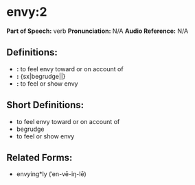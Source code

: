 # envy:2

**Part of Speech:** verb
**Pronunciation:** N/A
**Audio Reference:** N/A

## Definitions:
- **:** to feel envy toward or on account of
- **:** {sx|begrudge||}
- **:** to feel or show envy

## Short Definitions:
- to feel envy toward or on account of
- begrudge
- to feel or show envy

## Related Forms:
- en*vy*ing*ly (ˈen-vē-iŋ-lē)
